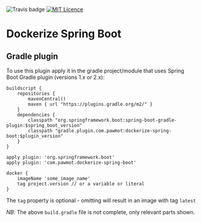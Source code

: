 ![Travis badge](https://travis-ci.org/pawmot/dockerize-spring-boot.svg?branch=master) [![MIT Licence](https://badges.frapsoft.com/os/mit/mit.png?v=103)](https://opensource.org/licenses/mit-license.php)
# Dockerize Spring Boot
## Gradle plugin

To use this plugin apply it in the gradle project/module that uses Spring Boot Gradle plugin (versions 1.x or 2.x):

```
buildscript {
    repositories {
        mavenCentral()
        maven { url "https://plugins.gradle.org/m2/" } 
    }
    dependencies {
        classpath "org.springframework.boot:spring-boot-gradle-plugin:$spring_boot_version"
        classpath "gradle.plugin.com.pawmot:dockerize-spring-boot:$plugin_version"
    }
}

apply plugin: 'org.springframework.boot'
apply plugin: 'com.pawmot.dockerize-spring-boot'

docker {
    imageName 'some_image_name'
    tag project.version // or a variable or literal
}
```

The `tag` property is optional - omitting will result in an image with tag `latest`

_NB_: The above `build.gradle` file is not complete, only relevant parts shown.
